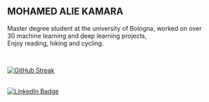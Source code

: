 ## MOHAMED ALIE KAMARA    


Master degree student at the university of Bologna, worked on over                                                    
30 machine learning and deep learning projects,                      
Enjoy reading, hiking and cycling.


<br>




[![GitHub Streak](http://github-readme-streak-stats.herokuapp.com?user=Kmohamedalie&theme=dark&background=000000)](https://git.io/streak-stats)

<br>

<div id="badges">
  <a href="https://www.linkedin.com/in/mohamed-alie-kamara-8765941a4">
    <img src="https://img.shields.io/badge/LinkedIn-blue?style=for-the-badge&logo=linkedin&logoColor=white" alt="LinkedIn Badge"/>
  </a>



<!--

Here are some ideas to get you started:

-  🔭 I’m currently working on ...
-  🌱 I’m currently learning ...
-  👯 I’m looking to collaborate on ...
-  🤔 I’m looking for help with ...
-  💬 Ask me about ...
-  📫 How to reach me: ...
-  😄 Pronouns: ...
-  ⚡ Fun fact: .. 
-->
